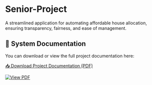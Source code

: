# Senior-Project
A streamlined application for automating affordable house allocation, ensuring transparency, fairness, and ease of management.
## 📄 System Documentation

You can download or view the full project documentation here:

[📥 Download Project Documentation (PDF)](./docs/Project%20Documentation.pdf)

[![View PDF](https://img.shields.io/badge/View%20PDF-Click%20Here-blue?logo=adobeacrobatreader)](./docs/Project%20Documentation.pdf)
